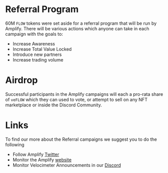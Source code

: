 # Referral Program

60M `FLOW` tokens were set aside for a referral program that will be run by Amplify. There will be various actions which anyone can take in each campaign with the goals to: 
* Increase Awareness
* Increase Total Value Locked
* Introduce new partners
* Increase trading volume

# Airdrop

Successful participants in the Amplify campaigns will each a pro-rata share of `veFLOW` which they can used to vote, or attempt to sell on any NFT marketplace or inside the Discord Community.

# Links

To find our more about the Referral campaigns we suggest you to do the following

* Follow Amplify [Twitter](https://twitter.com/AmpliFiDAO)
* Monitor the Amplify [website](https://app.amplifi.gg/#/)
* Monitor Velocimeter Announcements in our [Discord](https://discord.gg/qpue2s6VfJ)
